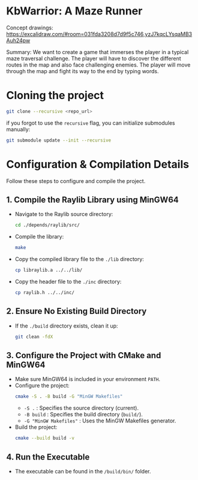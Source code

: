 # KbWarrior: A Maze Runner

Concept drawings: https://excalidraw.com/#room=031fda3208d7d9f5c746,yzJ7kqcLYsqaMB3Auh24pw

Summary: We want to create a game that immerses the player in a typical maze traversal challenge.
The player will have to discover the different routes in the map and also face challenging enemies.
The player will move through the map and fight its way to the end by typing words.

# Cloning the project
```bash
git clone --recursive <repo_url>
```
if you forgot to use the ```recursive``` flag, you can initialize submodules manually:
```bash
git submodule update --init --recursive
```

# Configuration & Compilation Details

Follow these steps to configure and compile the project.

## 1. Compile the Raylib Library using MinGW64
   - Navigate to the Raylib source directory:
     ```bash
     cd ./depends/raylib/src/
     ```
   - Compile the library:
     ```bash
     make
     ```
   - Copy the compiled library file to the `./lib` directory:
     ```bash
     cp libraylib.a ../../lib/
     ```
   - Copy the header file to the `./inc` directory:
     ```bash
     cp raylib.h ../../inc/
     ```

## 2. Ensure No Existing Build Directory
   - If the `./build` directory exists, clean it up:
     ```bash
     git clean -fdX
     ```

## 3. Configure the Project with CMake and MinGW64
   - Make sure MinGW64 is included in your environment `PATH`.
   - Configure the project:
     ```bash
     cmake -S . -B build -G "MinGW Makefiles"
     ```
     - `-S .` : Specifies the source directory (current).
     - `-B build` : Specifies the build directory (`build/`).
     - `-G "MinGW Makefiles"` : Uses the MinGW Makefiles generator.
   - Build the project:
     ```bash
     cmake --build build -v
     ```

## 4. Run the Executable
   - The executable can be found in the `/build/bin/` folder.

